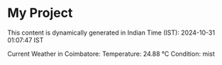 # My Project

This content is dynamically generated in Indian Time (IST): 2024-10-31 01:07:47 IST


Current Weather in Coimbatore:
Temperature: 24.88 °C
Condition: mist
